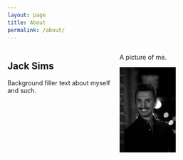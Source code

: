 ```yaml
---
layout: page
title: About
permalink: /about/
---
```

<style>
    img{
        width:50%;
    }
</style>

<div class="container" style="display: flex; width: 100%; height: 500px;">
        <div style="flex: 1;">
            <h2>Jack Sims</h2>
            <p>Background filler text about myself and such.</p>
        </div>
        <div style="flex: 1; margin-left: auto;">
            <p>A picture of me.</p>
            <img src="/assets/images/pfp.JPG" />
        </div>
</div>